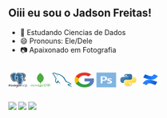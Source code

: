 ## Oiii eu sou o Jadson Freitas!

- 🌱 Estudando Ciencias de Dados
- 😄 Pronouns: Ele/Dele
- 📷 Apaixonado em Fotografia 



<div style="display: inline_block"><br>
  <img align="center" alt="JF-Postgresql" height="30" width="40" src="https://github.com/devicons/devicon/blob/master/icons/postgresql/postgresql-original-wordmark.svg">
  <img align="center" alt="JF-Mongodb" height="30" width="40" src="https://github.com/devicons/devicon/blob/master/icons/mongodb/mongodb-plain-wordmark.svg">
  <img align="center" alt="JF-Mysql" height="30" width="40" src="https://github.com/devicons/devicon/blob/master/icons/mysql/mysql-original.svg">
  <img align="center" alt="JF-Google" height="30" width="40" src="https://github.com/devicons/devicon/blob/master/icons/google/google-original.svg">
  <img align="center" alt="JF-PS" height="30" width="40" src="https://github.com/devicons/devicon/blob/master/icons/photoshop/photoshop-plain.svg">
  <img align="center" alt="JF-Python" height="30" width="40" src="https://raw.githubusercontent.com/devicons/devicon/master/icons/python/python-original.svg">
  <img align="center" alt="JF-Conf" height="30" width="40" src="https://github.com/devicons/devicon/blob/master/icons/confluence/confluence-original.svg">
  
    
  
  ##
 
<div> 
  <a href="https://instagram.com/j4dsonfreitas_ph" target="_blank"><img src="https://img.shields.io/badge/-Instagram-%23E4405F?style=for-the-badge&logo=instagram&logoColor=white" target="_blank"></a>
  <a href = "mailto:jadsonaf@gmail.com"><img src="https://img.shields.io/badge/-Gmail-%23333?style=for-the-badge&logo=gmail&logoColor=white" target="_blank"></a>
  <a href="https://www.linkedin.com/in/jadsonfreitasaraujo" target="_blank"><img src="https://img.shields.io/badge/-LinkedIn-%230077B5?style=for-the-badge&logo=linkedin&logoColor=white" target="_blank"></a> 
</div>


